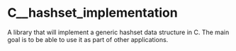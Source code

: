 # C__hashset_implementation
A library that will implement a generic hashset data structure in C. The main goal is to be able to use it as part of other applications.
